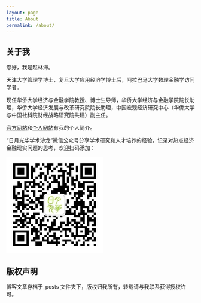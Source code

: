 ```yaml
---
layout: page
title: About
permalink: /about/
---
```

## 关于我

您好，我是赵林海。

天津大学管理学博士，复旦大学应用经济学博士后，阿拉巴马大学数理金融学访问学者。

现任华侨大学经济与金融学院教授、博士生导师，华侨大学经济与金融学院院长助理，华侨大学经济发展与改革研究院院长助理，中国宏观经济研究中心（华侨大学与中国社科院财经战略研究院共建）副主任。

[官方网站](https://sxy.hqu.edu.cn/info/1020/1419.htm)和[个人网站](https://longmen168.github.io/longmen168)有我的个人简介。

“日月光华学术沙龙”微信公众号分享学术研究和人才培养的经验，记录对热点经济金融现实问题的思考，欢迎扫码添加：

![二维码](https://raw.githubusercontent.com/longmen168/longmen168.github.io/main/images/gongzhonghao.jpg)

## 版权声明

博客文章存档于_posts 文件夹下，版权归我所有，转载请与我联系获得授权许可。

<!--
    This is the base Jekyll theme. You can find out more info about customizing your Jekyll theme, as well as basic Jekyll usage documentation at [jekyllrb.com](https://jekyllrb.com/)

    You can find the source code for Minima at GitHub:
    [jekyll][jekyll-organization] /
    [minima](https://github.com/jekyll/minima)

    You can find the source code for Jekyll at GitHub:
    [jekyll][jekyll-organization] /
    [jekyll](https://github.com/jekyll/jekyll)

    [jekyll-organization]: https://github.com/jekyll
-->
